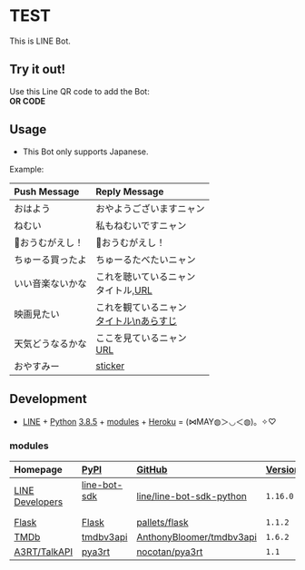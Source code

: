 # TEST
This is LINE Bot.

## Try it out!
Use this Line QR code to add the Bot:  
**OR CODE**

## Usage
* This Bot only supports Japanese.

Example:

| Push Message | Reply Message |
| :--- | :--- |
| おはよう | おやようございますニャン |
| ねむい | 私もねむいですニャン |
| 🦜おうむがえし！ | 🦜おうむがえし！ |
| ちゅーる買ったよ | ちゅーるたべたいニャン |
| いい音楽ないかな | これを聴いているニャン<br>タイトル,[URL](https://www.youtube.com/?gl=JP) |
| 映画見たい | これを観ているニャン<br>[タイトル\nあらすじ](https://www.themoviedb.org/?language=ja) |
| 天気どうなるかな | ここを見ているニャン<br>[URL](https://www.google.co.jp/search?q=天気) |
| おやすみー | [sticker](https://developers.line.biz/media/messaging-api/sticker_list.pdf) |

## Development
* [LINE](https://line.me/ja/) + [Python](https://www.python.org/) [3.8.5](https://github.com/ghsable/test/blob/master/runtime.txt) + [modules](#modules) + [Heroku](https://jp.heroku.com/) = (⋈MAY◍＞◡＜◍)。✧♡

### modules

| Homepage                                                         | [PyPI](https://pypi.org/)                              | [GitHub](https://github.com/)                                           | [Version](https://github.com/ghsable/test/blob/master/requirements.txt) | Environment variable                                 |
| :---                                                             | :---                                                   | :---                                                                    | :---                                                                    | :---                                                 |
| [LINE Developers](https://developers.line.biz/ja/)               | [line-bot-sdk](https://pypi.org/project/line-bot-sdk/)<br><br> | [line/line-bot-sdk-python](https://github.com/line/line-bot-sdk-python) | `1.16.0`                                                                | `LINE_CHANNEL_ACCESS_TOKEN`<br>`LINE_CHANNEL_SECRET` |
| [Flask](https://flask.palletsprojects.com/en/1.1.x/)             | [Flask](https://pypi.org/project/Flask/)               | [pallets/flask](https://github.com/pallets/flask)                       | `1.1.2`                                                                 | `-`                                                  |
| [TMDb](https://www.themoviedb.org/?language=ja)                  | [tmdbv3api](https://pypi.org/project/tmdbv3api/)       | [AnthonyBloomer/tmdbv3api](https://github.com/AnthonyBloomer/tmdbv3api) | `1.6.2`                                                                 | `TMDB_API_KEY`                                       |
| [A3RT/TalkAPI](https://a3rt.recruit-tech.co.jp/product/talkAPI/) | [pya3rt](https://pypi.org/project/pya3rt/)             | [nocotan/pya3rt](https://github.com/nocotan/pya3rt)                     | `1.1`                                                                   | `A3RT_TALKAPI_APIKEY`                                |
